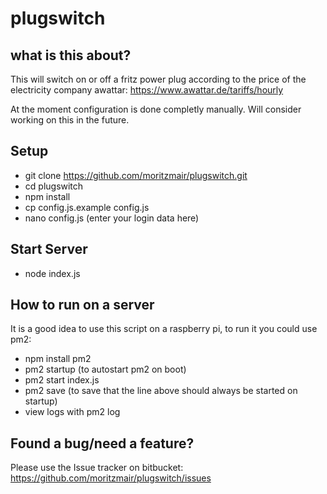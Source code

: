 # plugswitch

## what is this about?

This will switch on or off a fritz power plug according to the price of the electricity company awattar: https://www.awattar.de/tariffs/hourly

At the moment configuration is done completly manually. Will consider working on this in the future.

## Setup
* git clone https://github.com/moritzmair/plugswitch.git
* cd plugswitch
* npm install
* cp config.js.example config.js
* nano config.js (enter your login data here)

## Start Server
* node index.js

## How to run on a server
It is a good idea to use this script on a raspberry pi, to run it you could use pm2:
* npm install pm2
* pm2 startup (to autostart pm2 on boot)
* pm2 start index.js
* pm2 save (to save that the line above should always be started on startup)
* view logs with pm2 log

## Found a bug/need a feature?
Please use the Issue tracker on bitbucket: https://github.com/moritzmair/plugswitch/issues